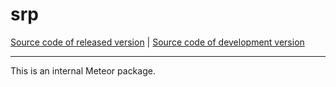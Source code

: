 # srp
[Source code of released version](https://github.com/meteor/meteor/tree/master/packages/srp) | [Source code of development version](https://github.com/meteor/meteor/tree/devel/packages/srp)
***

This is an internal Meteor package.